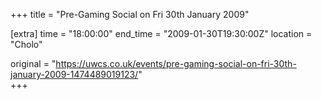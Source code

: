 +++
title = "Pre-Gaming Social on Fri 30th January 2009"

[extra]
time = "18:00:00"
end_time = "2009-01-30T19:30:00Z"
location = "Cholo"

original = "https://uwcs.co.uk/events/pre-gaming-social-on-fri-30th-january-2009-1474489019123/"    
+++



